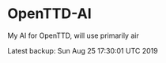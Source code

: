 # OpenTTD-AI
My AI for OpenTTD, will use primarily air

Latest backup: Sun Aug 25 17:30:01 UTC 2019
